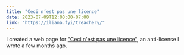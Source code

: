 ```yaml
---
title: "Ceci n’est pas une licence"
date: 2023-07-09T12:00:00-07:00
link: "https://iliana.fyi/treachery/"
---
```


I created a web page for ["Ceci n'est pas une licence"](/treachery/), an anti-license I wrote a few months ago.
